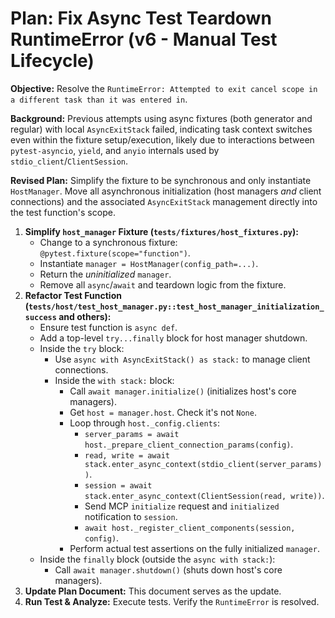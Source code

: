 # Plan: Fix Async Test Teardown RuntimeError (v6 - Manual Test Lifecycle)

**Objective:** Resolve the `RuntimeError: Attempted to exit cancel scope in a different task than it was entered in`.

**Background:**
Previous attempts using async fixtures (both generator and regular) with local `AsyncExitStack` failed, indicating task context switches even within the fixture setup/execution, likely due to interactions between `pytest-asyncio`, `yield`, and `anyio` internals used by `stdio_client`/`ClientSession`.

**Revised Plan:**
Simplify the fixture to be synchronous and only instantiate `HostManager`. Move all asynchronous initialization (host managers *and* client connections) and the associated `AsyncExitStack` management directly into the test function's scope.

1.  **Simplify `host_manager` Fixture (`tests/fixtures/host_fixtures.py`):**
    *   Change to a synchronous fixture: `@pytest.fixture(scope="function")`.
    *   Instantiate `manager = HostManager(config_path=...)`.
    *   Return the *uninitialized* `manager`.
    *   Remove all `async`/`await` and teardown logic from the fixture.
2.  **Refactor Test Function (`tests/host/test_host_manager.py::test_host_manager_initialization_success` and others):**
    *   Ensure test function is `async def`.
    *   Add a top-level `try...finally` block for host manager shutdown.
    *   Inside the `try` block:
        *   Use `async with AsyncExitStack() as stack:` to manage client connections.
        *   Inside the `with stack:` block:
            *   Call `await manager.initialize()` (initializes host's core managers).
            *   Get `host = manager.host`. Check it's not `None`.
            *   Loop through `host._config.clients`:
                *   `server_params = await host._prepare_client_connection_params(config)`.
                *   `read, write = await stack.enter_async_context(stdio_client(server_params))`.
                *   `session = await stack.enter_async_context(ClientSession(read, write))`.
                *   Send MCP `initialize` request and `initialized` notification to `session`.
                *   `await host._register_client_components(session, config)`.
            *   Perform actual test assertions on the fully initialized `manager`.
    *   Inside the `finally` block (outside the `async with stack:`):
        *   Call `await manager.shutdown()` (shuts down host's core managers).
3.  **Update Plan Document:** This document serves as the update.
4.  **Run Test & Analyze:** Execute tests. Verify the `RuntimeError` is resolved.

